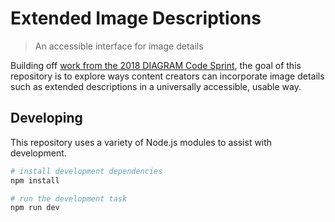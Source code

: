 # Extended Image Descriptions

> An accessible interface for image details

Building off [work from the 2018 DIAGRAM Code Sprint](https://github.com/diagram-codesprint/2018-enhanced-visual-desc), the goal of this repository is to explore ways content creators can incorporate image details such as extended descriptions in a universally accessible, usable way.

## Developing

This repository uses a variety of Node.js modules to assist with development.

```sh
# install development dependencies
npm install

# run the development task
npm run dev
```
